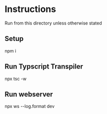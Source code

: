 # Instructions

Run from this directory unless otherwise stated

## Setup
npm i

## Run Typscript Transpiler

npx tsc -w

## Run webserver

npx ws --log.format dev
